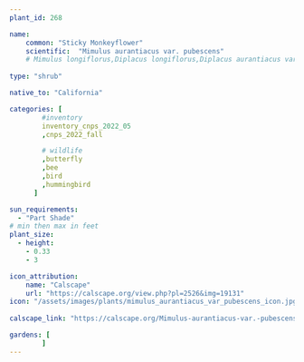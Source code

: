```yaml
---
plant_id: 268 

name: 
    common: "Sticky Monkeyflower"    
    scientific:  "Mimulus aurantiacus var. pubescens"
    # Mimulus longiflorus,Diplacus longiflorus,Diplacus aurantiacus var. pubescens
    
type: "shrub"

native_to: "California"

categories: [
        #inventory 
        inventory_cnps_2022_05
        ,cnps_2022_fall

        # wildlife
        ,butterfly
        ,bee
        ,bird
        ,hummingbird 
      ]

sun_requirements:
  - "Part Shade"
# min then max in feet
plant_size:
  - height: 
    - 0.33 
    - 3

icon_attribution: 
    name: "Calscape"
    url: "https://calscape.org/view.php?pl=2526&img=19131"
icon: "/assets/images/plants/mimulus_aurantiacus_var_pubescens_icon.jpg"
 
calscape_link: "https://calscape.org/Mimulus-aurantiacus-var.-pubescens-()"

gardens: [
        ]
---
```










